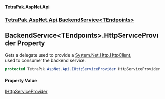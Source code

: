 #### [TetraPak.AspNet.Api](index.md 'index')
### [TetraPak.AspNet.Api](TetraPak_AspNet_Api.md 'TetraPak.AspNet.Api').[BackendService&lt;TEndpoints&gt;](TetraPak_AspNet_Api_BackendService_TEndpoints_.md 'TetraPak.AspNet.Api.BackendService&lt;TEndpoints&gt;')
## BackendService&lt;TEndpoints&gt;.HttpServiceProvider Property
Gets a delegate used to provide a [System.Net.Http.HttpClient](https://docs.microsoft.com/en-us/dotnet/api/System.Net.Http.HttpClient 'System.Net.Http.HttpClient'),  
used to consumer the backend service.  
```csharp
protected TetraPak.AspNet.Api.IHttpServiceProvider HttpServiceProvider { get; set; }
```
#### Property Value
[IHttpServiceProvider](TetraPak_AspNet_Api_IHttpServiceProvider.md 'TetraPak.AspNet.Api.IHttpServiceProvider')

